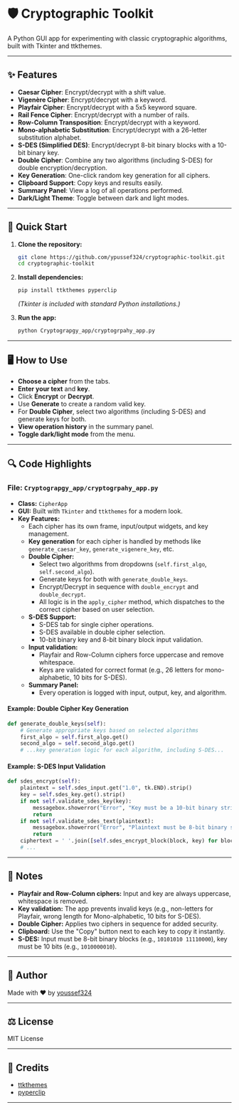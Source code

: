 # 🛡️ Cryptographic Toolkit

A Python GUI app for experimenting with classic cryptographic algorithms, built with Tkinter and ttkthemes.

---

## ✨ Features

- **Caesar Cipher**: Encrypt/decrypt with a shift value.
- **Vigenère Cipher**: Encrypt/decrypt with a keyword.
- **Playfair Cipher**: Encrypt/decrypt with a 5x5 keyword square.
- **Rail Fence Cipher**: Encrypt/decrypt with a number of rails.
- **Row-Column Transposition**: Encrypt/decrypt with a keyword.
- **Mono-alphabetic Substitution**: Encrypt/decrypt with a 26-letter substitution alphabet.
- **S-DES (Simplified DES)**: Encrypt/decrypt 8-bit binary blocks with a 10-bit binary key.
- **Double Cipher**: Combine any two algorithms (including S-DES) for double encryption/decryption.
- **Key Generation**: One-click random key generation for all ciphers.
- **Clipboard Support**: Copy keys and results easily.
- **Summary Panel**: View a log of all operations performed.
- **Dark/Light Theme**: Toggle between dark and light modes.

---

## 🚀 Quick Start

1. **Clone the repository:**
   ```bash
   git clone https://github.com/ypussef324/cryptographic-toolkit.git
   cd cryptographic-toolkit
   ```

2. **Install dependencies:**
   ```bash
   pip install ttkthemes pyperclip
   ```
   *(Tkinter is included with standard Python installations.)*

3. **Run the app:**
   ```bash
   python Cryptograpgy_app/cryptogrpahy_app.py
   ```

---

## 🖥️ How to Use

- **Choose a cipher** from the tabs.
- **Enter your text** and **key**.
- Click **Encrypt** or **Decrypt**.
- Use **Generate** to create a random valid key.
- For **Double Cipher**, select two algorithms (including S-DES) and generate keys for both.
- **View operation history** in the summary panel.
- **Toggle dark/light mode** from the menu.

---

## 🔍 Code Highlights

### File: `Cryptograpgy_app/cryptogrpahy_app.py`

- **Class:** `CipherApp`
- **GUI:** Built with `Tkinter` and `ttkthemes` for a modern look.
- **Key Features:**
  - Each cipher has its own frame, input/output widgets, and key management.
  - **Key generation** for each cipher is handled by methods like `generate_caesar_key`, `generate_vigenere_key`, etc.
  - **Double Cipher:**  
    - Select two algorithms from dropdowns (`self.first_algo`, `self.second_algo`).
    - Generate keys for both with `generate_double_keys`.
    - Encrypt/Decrypt in sequence with `double_encrypt` and `double_decrypt`.
    - All logic is in the `apply_cipher` method, which dispatches to the correct cipher based on user selection.
  - **S-DES Support:**  
    - S-DES tab for single cipher operations.
    - S-DES available in double cipher selection.
    - 10-bit binary key and 8-bit binary block input validation.
  - **Input validation:**  
    - Playfair and Row-Column ciphers force uppercase and remove whitespace.
    - Keys are validated for correct format (e.g., 26 letters for mono-alphabetic, 10 bits for S-DES).
  - **Summary Panel:**  
    - Every operation is logged with input, output, key, and algorithm.

#### Example: Double Cipher Key Generation
```python
def generate_double_keys(self):
    # Generate appropriate keys based on selected algorithms
    first_algo = self.first_algo.get()
    second_algo = self.second_algo.get()
    # ...key generation logic for each algorithm, including S-DES...
```

#### Example: S-DES Input Validation
```python
def sdes_encrypt(self):
    plaintext = self.sdes_input.get("1.0", tk.END).strip()
    key = self.sdes_key.get().strip()
    if not self.validate_sdes_key(key):
        messagebox.showerror("Error", "Key must be a 10-bit binary string (e.g., 1010000010)")
        return
    if not self.validate_sdes_text(plaintext):
        messagebox.showerror("Error", "Plaintext must be 8-bit binary string(s), separated by spaces")
        return
    ciphertext = ' '.join([self.sdes_encrypt_block(block, key) for block in plaintext.split()])
    # ...
```

---

## 📝 Notes

- **Playfair and Row-Column ciphers:** Input and key are always uppercase, whitespace is removed.
- **Key validation:** The app prevents invalid keys (e.g., non-letters for Playfair, wrong length for Mono-alphabetic, 10 bits for S-DES).
- **Double Cipher:** Applies two ciphers in sequence for added security.
- **Clipboard:** Use the "Copy" button next to each key to copy it instantly.
- **S-DES:** Input must be 8-bit binary blocks (e.g., `10101010 11110000`), key must be 10 bits (e.g., `1010000010`).

---

## 👤 Author

Made with ❤️ by [youssef324](https://github.com/youssef324)

---

## ⚖️ License

MIT License

---

## 🙏 Credits

- [ttkthemes](https://github.com/RedFantom/ttkthemes)
- [pyperclip](https://github.com/asweigart/pyperclip)

---